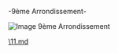 -9ème Arrondissement-

![Image 9ème Arrondissement](/jeu-heros-paris/Im_9.jpg "Image 9ème Arrondissement")

[\11.md](11.md)